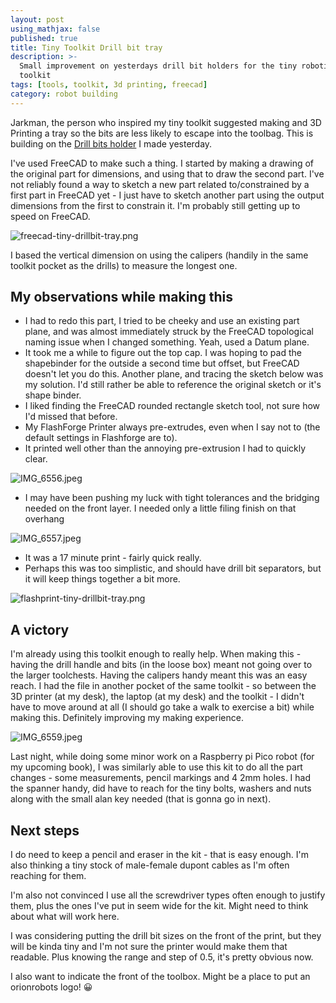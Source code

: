 ```yaml
---
layout: post
using_mathjax: false
published: true
title: Tiny Toolkit Drill bit tray
description: >-
  Small improvement on yesterdays drill bit holders for the tiny robotics
  toolkit
tags: [tools, toolkit, 3d printing, freecad]
category: robot building
---
```

Jarkman, the person who inspired my tiny toolkit suggested making and 3D Printing a tray so the bits are less likely to escape into the toolbag. This is building on the [Drill bits holder](https://orionrobots.co.uk/robot%20building/2022/07/24/tiny-drill-bits-for-tiny-toolkit.html) I made yesterday.

I've used FreeCAD to make such a thing. I started by making a drawing of the original part for dimensions, and using that to draw the second part. I've not reliably found a way to sketch a new part related to/constrained by a first part in FreeCAD yet - I just have to sketch another part using the output dimensions from the first to constrain it. I'm probably still getting up to speed on FreeCAD.

![freecad-tiny-drillbit-tray.png]({{site.baseurl}}/galleries/freecad-tiny-drillbit-tray.png)

I based the vertical dimension on using the calipers (handily in the same toolkit pocket as the drills) to measure the longest one.

## My observations while making this

- I had to redo this part, I tried to be cheeky and use an existing part plane, and was almost immediately struck by the FreeCAD topological naming issue when I changed something. Yeah, used a Datum plane.
- It took me a while to figure out the top cap. I was hoping to pad the shapebinder for the outside a second time but offset, but FreeCAD doesn't let you do this. Another plane, and tracing the sketch below was my solution. I'd still rather be able to reference the original sketch or it's shape binder.
- I liked finding the FreeCAD rounded rectangle sketch tool, not sure how I'd missed that before.
- My FlashForge Printer always pre-extrudes, even when I say not to (the default settings in Flashforge are to).
- It printed well other than the annoying pre-extrusion I had to quickly clear.

![IMG_6556.jpeg]({{site.baseurl}}/galleries/IMG_6556.jpeg)

- I may have been pushing my luck with tight tolerances and the bridging needed on the front layer. I needed only a little filing finish on that overhang

![IMG_6557.jpeg]({{site.baseurl}}/galleries/IMG_6557.jpeg)


- It was a 17 minute print - fairly quick really.
- Perhaps this was too simplistic, and should have drill bit separators, but it will keep things together a bit more.

![flashprint-tiny-drillbit-tray.png]({{site.baseurl}}/galleries/flashprint-tiny-drillbit-tray.png)

## A victory

I'm already using this toolkit enough to really help. When making this - having the drill handle and bits (in the loose box) meant not going over to the larger toolchests. Having the calipers handy meant this was an easy reach. I had the file in another pocket of the same toolkit - so between the 3D printer (at my desk), the laptop (at my desk) and the toolkit - I didn't have to move around at all (I should go take a walk to exercise a bit) while making this. Definitely improving my making experience.

![IMG_6559.jpeg]({{site.baseurl}}/galleries/IMG_6559.jpeg)

Last night, while doing some minor work on a Raspberry pi Pico robot (for my upcoming book), I was similarly able to use this kit to do all the part changes - some measurements, pencil markings and 4 2mm holes. I had the spanner handy, did have to reach for the tiny bolts, washers and nuts along with the small alan key needed (that is gonna go in next).

## Next steps

I do need to keep a pencil and eraser in the kit - that is easy enough. I'm also thinking a tiny stock of male-female dupont cables as I'm often reaching for them.

I'm also not convinced I use all the screwdriver types often enough to justify them, plus the ones I've put in seem wide for the kit. Might need to think about what will work here.

I was considering putting the drill bit sizes on the front of the print, but they will be kinda tiny and I'm not sure the printer would make them that readable. Plus knowing the range and step of 0.5, it's pretty obvious now.

I also want to indicate the front of the toolbox. Might be a place to put an orionrobots logo! 😀
